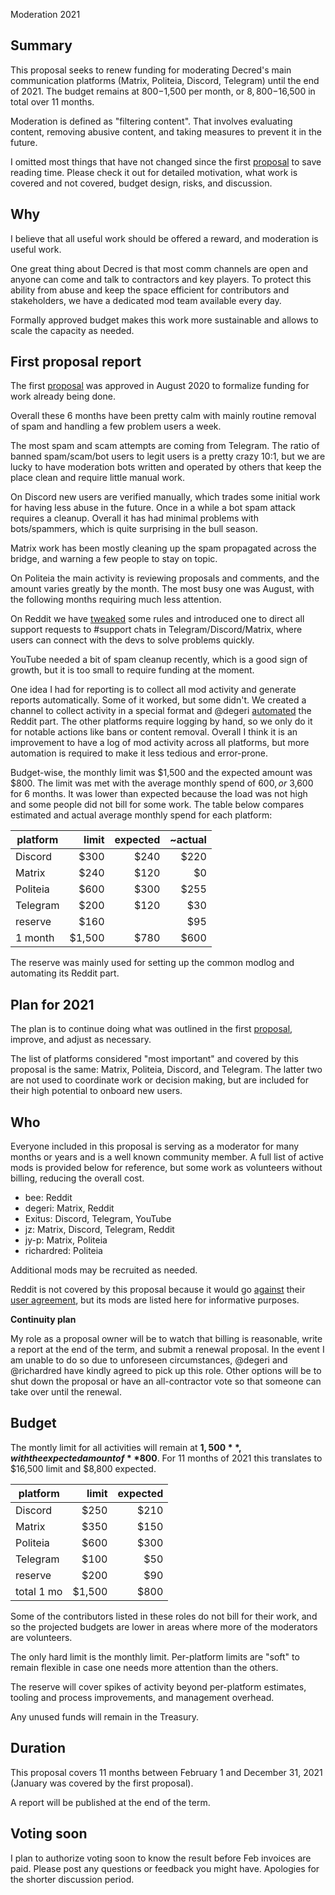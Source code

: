Moderation 2021

## Summary

This proposal seeks to renew funding for moderating Decred's main communication platforms (Matrix, Politeia, Discord, Telegram) until the end of 2021. The budget remains at $800-$1,500 per month, or $8,800-$16,500 in total over 11 months.

Moderation is defined as "filtering content". That involves evaluating content, removing abusive content, and taking measures to prevent it in the future.

I omitted most things that have not changed since the first [proposal](https://proposals.decred.org/proposals/32cba00) to save reading time. Please check it out for detailed motivation, what work is covered and not covered, budget design, risks, and discussion.

## Why

I believe that all useful work should be offered a reward, and moderation is useful work.

One great thing about Decred is that most comm channels are open and anyone can come and talk to contractors and key players. To protect this ability from abuse and keep the space efficient for contributors and stakeholders, we have a dedicated mod team available every day.

Formally approved budget makes this work more sustainable and allows to scale the capacity as needed.

## First proposal report

The first [proposal](https://proposals.decred.org/proposals/32cba00) was approved in August 2020 to formalize funding for work already being done.

Overall these 6 months have been pretty calm with mainly routine removal of spam and handling a few problem users a week.

The most spam and scam attempts are coming from Telegram. The ratio of banned spam/scam/bot users to legit users is a pretty crazy 10:1, but we are lucky to have moderation bots written and operated by others that keep the place clean and require little manual work.

On Discord new users are verified manually, which trades some initial work for having less abuse in the future. Once in a while a bot spam attack requires a cleanup. Overall it has had minimal problems with bots/spammers, which is quite surprising in the bull season.

Matrix work has been mostly cleaning up the spam propagated across the bridge, and warning a few people to stay on topic.

On Politeia the main activity is reviewing proposals and comments, and the amount varies greatly by the month. The most busy one was August, with the following months requiring much less attention.

On Reddit we have [tweaked](https://github.com/decredcommunity/guidelines/commits/master/reddit/rules.yml) some rules and introduced one to direct all support requests to #support chats in Telegram/Discord/Matrix, where users can connect with the devs to solve problems quickly.

YouTube needed a bit of spam cleanup recently, which is a good sign of growth, but it is too small to require funding at the moment.

One idea I had for reporting is to collect all mod activity and generate reports automatically. Some of it worked, but some didn't. We created a channel to collect activity in a special format and @degeri [automated](https://github.com/degeri/dcr_matrix_rss_bot) the Reddit part. The other platforms require logging by hand, so we only do it for notable actions like bans or content removal. Overall I think it is an improvement to have a log of mod activity across all platforms, but more automation is required to make it less tedious and error-prone.

Budget-wise, the monthly limit was $1,500 and the expected amount was $800. The limit was met with the average monthly spend of $600, or ~$3,600 for 6 months. It was lower than expected because the load was not high and some people did not bill for some work. The table below compares estimated and actual average monthly spend for each platform:

platform | limit  | expected | ~actual
---------|-------:|---------:|--------:
Discord  |   $300 |     $240 |    $220
Matrix   |   $240 |     $120 |      $0
Politeia |   $600 |     $300 |    $255
Telegram |   $200 |     $120 |     $30
reserve  |   $160 |          |     $95
1 month  | $1,500 |     $780 |    $600

The reserve was mainly used for setting up the common modlog and automating its Reddit part.

## Plan for 2021

The plan is to continue doing what was outlined in the first [proposal](https://proposals.decred.org/proposals/32cba00), improve, and adjust as necessary.

The list of platforms considered "most important" and covered by this proposal is the same: Matrix, Politeia, Discord, and Telegram. The latter two are not used to coordinate work or decision making, but are included for their high potential to onboard new users.

## Who

Everyone included in this proposal is serving as a moderator for many months or years and is a well known community member. A full list of active mods is provided below for reference, but some work as volunteers without billing, reducing the overall cost.

- bee: Reddit
- degeri: Matrix, Reddit
- Exitus: Discord, Telegram, YouTube
- jz: Matrix, Discord, Telegram, Reddit
- jy-p: Matrix, Politeia
- richardred: Politeia

Additional mods may be recruited as needed.

Reddit is not covered by this proposal because it would go [against](https://www.reddit.com/r/decred/comments/hxxd9s/moderation_of_decred_communications_politeia/fza44fs/) their [user agreement](https://www.redditinc.com/policies/user-agreement), but its mods are listed here for informative purposes.

**Continuity plan**

My role as a proposal owner will be to watch that billing is reasonable, write a report at the end of the term, and submit a renewal proposal. In the event I am unable to do so due to unforeseen circumstances, @degeri and @richardred have kindly agreed to pick up this role. Other options will be to shut down the proposal or have an all-contractor vote so that someone can take over until the renewal.

## Budget

The montly limit for all activities will remain at **$1,500**, with the expected amount of **$800**. For 11 months of 2021 this translates to $16,500 limit and $8,800 expected.

platform   | limit  | expected
-----------|-------:|---------:
Discord    |   $250 |     $210
Matrix     |   $350 |     $150
Politeia   |   $600 |     $300
Telegram   |   $100 |      $50
reserve    |   $200 |      $90
total 1 mo | $1,500 |     $800

Some of the contributors listed in these roles do not bill for their work, and so the projected budgets are lower in areas where more of the moderators are volunteers.

The only hard limit is the monthly limit. Per-platform limits are "soft" to remain flexible in case one needs more attention than the others.

The reserve will cover spikes of activity beyond per-platform estimates, tooling and process improvements, and management overhead.

Any unused funds will remain in the Treasury.

## Duration

This proposal covers 11 months between February 1 and December 31, 2021 (January was covered by the first proposal).

A report will be published at the end of the term.

## Voting soon

I plan to authorize voting soon to know the result before Feb invoices are paid. Please post any questions or feedback you might have. Apologies for the shorter discussion period.